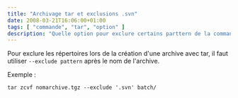 ```yaml
---
title: "Archivage tar et exclusions .svn"
date: 2008-03-21T16:06:00+01:00
tags: [ "commande", "tar", "option" ]
description: "Quelle option pour exclure certains parttern de la commande tar ?"
---
```


Pour exclure les répertoires lors de la création d'une archive avec tar,
il faut utiliser `--exclude pattern` après le nom de l'archive.

Exemple :

    tar zcvf nomarchive.tgz --exclude '.svn' batch/
